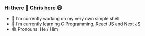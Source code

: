 ### Hi there 👋 Chris here 😄

- 🔭 I’m currently working on my very own simple shell
- 🌱 I’m currently learning C Programming, React JS and Next JS
- 😄 Pronouns: He / Him
